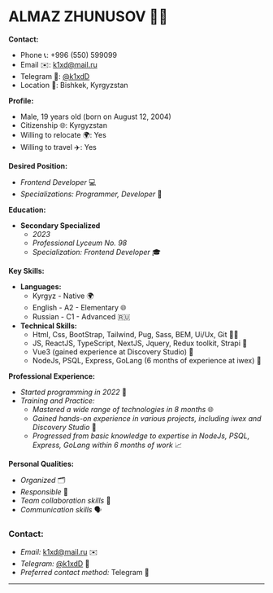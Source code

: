 # ALMAZ ZHUNUSOV 👨‍💻

**Contact:**
- Phone 📞: +996 (550) 599099
- Email ✉️: [k1xd@mail.ru](mailto:k1xd@mail.ru)
- Telegram 💬: [@k1xdD](https://t.me/k1xdD)
- Location 📍: Bishkek, Kyrgyzstan

**Profile:**
- Male, 19 years old (born on August 12, 2004)
- Citizenship 🌐: Kyrgyzstan
- Willing to relocate 🌍: Yes
- Willing to travel ✈️: Yes

**Desired Position:**
- *Frontend Developer* 💻
- *Specializations: Programmer, Developer* 🚀

**Education:**
- **Secondary Specialized**
  - *2023*
  - *Professional Lyceum No. 98*
  - *Specialization: Frontend Developer* 🎓

**Key Skills:**
- **Languages:**
  - Kyrgyz - Native 🌍
  - English - A2 - Elementary 🌐
  - Russian - C1 - Advanced 🇷🇺
- **Technical Skills:**
  - Html, Css, BootStrap, Tailwind, Pug, Sass, BEM, Ui/Ux, Git 🧑‍💻
  - JS, ReactJS, TypeScript, NextJS, Jquery, Redux toolkit, Strapi 🚀
  - Vue3 (gained experience at Discovery Studio) 🚀
  - NodeJs, PSQL, Express, GoLang (6 months of experience at iwex) 🚀

**Professional Experience:**
- *Started programming in 2022* 🚀
- *Training and Practice:*
  - *Mastered a wide range of technologies in 8 months* 🌐
  - *Gained hands-on experience in various projects, including iwex and Discovery Studio* 🚀
  - *Progressed from basic knowledge to expertise in NodeJs, PSQL, Express, GoLang within 6 months of work* 📈

**Personal Qualities:**
- *Organized* 🗂️
- *Responsible* 🤝
- *Team collaboration skills* 🤖
- *Communication skills* 🗣️

### Contact:
- *Email:* [k1xd@mail.ru](mailto:k1xd@mail.ru) ✉️
- *Telegram:* [@k1xdD](https://t.me/k1xdD) 💬
- *Preferred contact method:* Telegram 💬
  
---
